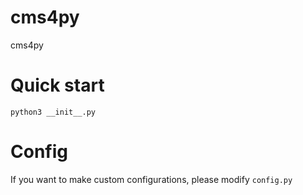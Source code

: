 # cms4py
cms4py

# Quick start 

```shell script
python3 __init__.py
``` 

# Config 
If you want to make custom configurations, please modify `config.py`  